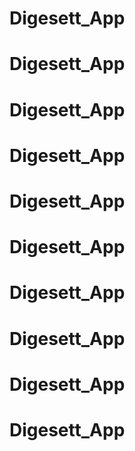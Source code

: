 # Digesett_App
# Digesett_App
# Digesett_App
# Digesett_App
# Digesett_App
# Digesett_App
# Digesett_App
# Digesett_App
# Digesett_App
# Digesett_App
